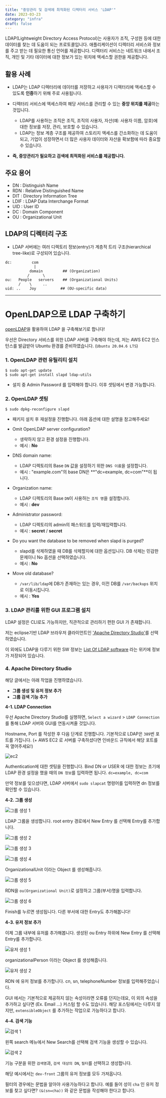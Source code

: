 ```yaml
---
title: "중앙관리 및 검색에 최적화된 디렉터리 서비스 'LDAP'"
date: 2023-03-23
category: "infra"
draft: false
---
```


LDAP(Lightweight Directory Access Protocol)는 사용자가 조직, 구성원 등에 대한 데이터를 찾는 데 도움이 되는 프로토콜입니다. 애플리케이션이 디렉터리 서비스와 정보를 주고 받는 데 필요한 통신 언어를 제공합니다. 디렉터리 서비스는 네트워크 내에서 조직, 개인 및 기타 데이터에 대한 정보가 있는 위치에 액세스할 권한을 제공합니다.

## 활용 사례

- LDAP는 LDAP 디렉터리에 데이터를 저장하고 사용자가 디렉터리에 액세스할 수 있도록 **인증**하기 위해 주로 사용됩니다.

- 디렉터리 서비스에 액세스하여 해당 서비스를 관리할 수 있는 **중앙 위치를 제공**하는 것입니다.

  - LDAP를 사용하는 조직은 조직, 조직의 사용자, 자산(예: 사용자 이름, 암호)에 대한 정보를 저장, 관리, 보호할 수 있습니다.
  - LDAP는 정보 계층 구조를 제공하여 스토리지 액세스를 간소화하는 데 도움이 되고, 기업이 성장하면서 더 많은 사용자 데이터와 자산을 확보함에 따라 중요할 수 있습니다.

- **즉, 중앙관리가 필요하고 검색에 최적화된 서비스를 제공합니다.**

## 주요 용어

- DN : Distinguish Name
- RDN : Relative Distinguished Name
- DIT : Directory Information Tree
- LDIF : LDAP Data Interchange Format
- UID : User ID
- DC : Domain Component
- OU : Organizational Unit

## LDAP의 디렉터리 구조

- LDAP 서버에는 여러 디렉토리 정보(entry)가 계층적 트리 구조(hierarchical tree-like)로 구성되어 있습니다.

```
dc:         com
             |
           domain         ## (Organization)
          /      \
ou:   People   servers    ## (Organizational Units)
      /    \     ..
uid: ..    Joy           ## (OU-specific data)
```

---

# OpenLDAP으로 LDAP 구축하기

[openLDAP](https://www.openldap.org/)을 활용하여 LDAP 을 구축해보기로 합니다!

우선은 Directory 서비스를 위한 LDAP 서버를 구축해야 하는데, 저는 AWS EC2 인스턴스를 발급받아 Ubuntu 환경를 준비하였습니다. (`Ubuntu 20.04.6 LTS`)

### 1. OpenLDAP 관련 유틸리티 설치

```
$ sudo apt-get update
$ sudo apt-get install slapd ldap-utils
```

- 설치 중 Admin Password 를 입력해야 합니다. 이후 셋팅에서 변경 가능합니다.

### 2. OpenLDAP 셋팅

```
$ sudo dpkg-reconfigure slapd
```

- 패키지 설치 후 재설정을 진행합니다. 아래 옵션에 대한 설명을 참고해주세요!

- Omit OpenLDAP server configuration?

  - 생략하지 않고 환경 설정을 진행합니다.
  - 예시 : **No**

- DNS domain name:

  - LDAP 디렉토리의 Base `DN` 값을 설정하기 위한 `DNS 이름`을 설정합니다.
  - 예시 : "example.com"의 base DN은 **"dc=example, dc=com"**이 됩니다.

- Organization name:

  - LDAP 디렉토리의 Base `DN`이 사용하는 `조직 명`을 설정합니다.
  - 예시 : **dev**

- Administrator password:

  - LDAP 디렉토리의 admin의 패스워드를 입력/재입력합니다.
  - 예시 : **secret** / **secret**

- Do you want the database to be removed when slapd is purged?

  - slapd를 삭제하였을 때 DB를 삭제할지에 대한 옵션입니다. DB 삭제는 민감한 문제이니 No 옵션을 선택하였습니다.
  - 예시 : **No**

- Move old database?
  - `/var/lib/ldap`에 DB가 존재하는 있는 경우, 이전 DB를 `/var/backups` 위치로 이동시킵니다.
  - 예시 : **Yes**

### 3. LDAP 관리를 위한 GUI 프로그램 설치

LDAP 설정은 CLI로도 가능하지만, 직관적으로 관리하기 편한 GUI 가 존재합니다.

저는 eclipse기반 LDAP 브라우저 클라이언트인 ['Apache Directory Studio'](https://directory.apache.org/studio/)를 선택하였습니다.

이 외에도 LDAP을 다루기 위한 SW 정보는 [List Of LDAP software](https://en.wikipedia.org/wiki/List_of_LDAP_software) 라는 위키에 정보가 저장되어 있습니다.

### 4. Apache Directory Studio

해당 글에서는 아래 작업을 진행하였습니다.

- **그룹 생성 및 유저 정보 추가**
- **그룹 검색 기능 추가**

**4-1. LDAP Connection**

우선 Apache Directory Studio를 실행하면, `Select a wizard` > `LDAP Connection` 를 통해 LDAP 서버와 GUI를 연동시켜줄 것입니다.

Hostname, Port 를 작성한 후 다음 단계로 진행합니다. 기본적으로 LDAP은 `389`번 포트를 가집니다. (+ AWS EC2 로 서버를 구축하셨다면 인바운드 규칙에서 해당 포트를 꼭 열어주세요!)

![ec2](../../../src/images/ec2.png)

Authentication에 대한 셋팅을 진행합니다. Bind DN or USER 에 대한 정보는 초기에 LDAP 환경 설정을 했을 때의 `DN 정보`를 입력하면 됩니다. `dc=example, dc=com`

만약 정보를 잊으셨다면, LDAP 서버에서 `sudo slapcat` 명령어를 입력하면 dn 정보를 확인할 수 있습니다.

**4-2. 그룹 생성**

![그룹 생성 1](../../../src/images/ldap_screenshot_0.png)

LDAP 그룹을 생성합니다. root entry 경로에서 New Entry 를 선택해 Entry를 추가합니다.

![그룹 생성 2](../../../src/images/ldap_screenshot_1.png)

![그룹 생성 3](../../../src/images/ldap_screenshot_2.png)

![그룹 생성 4](../../../src/images/ldap_screenshot_3.png)

OrganizationalUnit 이라는 Object 를 생성해줍니다.

![그룹 생성 5](../../../src/images/ldap_screenshot_4.png)

RDN을 `ou(Organizational Unit)`로 설정하고 그룹(부서)명을 입력합니다.

![그룹 생성 6](../../../src/images/ldap_screenshot_5.png)

Finish를 누르면 생성됩니다. 다른 부서에 대한 Entry도 추가해봅니다!

**4-3. 유저 정보 추가**

이제 그룹 내부에 유저를 추가해봅니다. 생성된 ou Entry 하위에 New Entry 를 선택해 Entry를 추가합니다.

![유저 생성 1](../../../src/images/ldap_screenshot_6.png)

organizationalPerson 이라는 Object 를 생성해줍니다.

![유저 생성 2](../../../src/images/ldap_screenshot_7.png)

RDN 에 유저 정보를 추가합니다. cn, sn, telephoneNumber 정보를 입력해주었습니다.

GUI 에서는 기본적으로 제공하지 않는 속성이라면 오류를 던지는데요, 이 외의 속성을 추가하고 싶다면 (Ex. Email ...) 커스텀 할 수도 있습니다. 해당 포스팅에서는 다루지 않지만, `extensibleObject` 를 추가하는 작업으로 가능하다고 합니다.

**4-4. 검색 기능**

![검색 1](../../../src/images/ldap_screenshot_8.png)

왼쪽 search 메뉴에서 New Search를 선택해 검색 기능을 생성할 수 있습니다.

![검색 2](../../../src/images/ldap_screenshot_9.png)

기능 구분을 위한 `검색명`과, `검색 대상의 DN`, `필터`를 선택하고 생성합니다.

해당 예시에서는 `dev-front` 그룹의 유저 정보를 모두 가져옵니다.

필터의 경우에는 문법을 알아야 사용가능하다고 합니다. 예를 들어 성이 `cha` 인 유저 정보를 찾고 싶다면? `(&(sn=cha))` 와 같은 문법을 작성해야 한다고 합니다.
